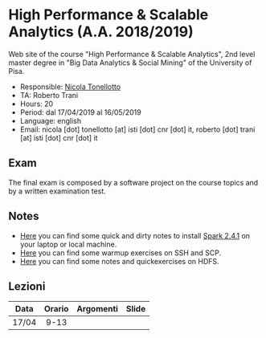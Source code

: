 # High Performance & Scalable Analytics (A.A. 2018/2019)

Web site of the course "High Performance & Scalable Analytics", 2nd level master degree in "Big Data Analytics & Social Mining" of the University of Pisa.

* Responsible: [Nicola Tonellotto](http://pomino.isti.cnr.it/~khast)
* TA: Roberto Trani
* Hours: 20
* Period: dal 17/04/2019 al 16/05/2019
* Language: english
* Email: nicola [dot] tonellotto [at] isti [dot] cnr [dot] it, roberto [dot] trani [at] isti [dot] cnr [dot] it

## Exam

The final exam is composed by a software project on the course topics and by a written examination test.

## Notes

* [Here](./pyspark.md) you can find some quick and dirty notes to install [Spark 2.4.1](https://spark.apache.org/docs/2.4.1/) on your laptop or local machine.
* [Here](./exercises/ssh.md) you can find some warmup exercises on SSH and SCP.
* [Here](./exercises/hdfs.md) you can find some notes and quickexercises on HDFS.

## Lezioni

|Data|Orario|Argomenti|Slide|
|:--:|:----:|---------|:---:|
|17/04|9-13|||



